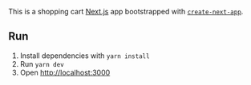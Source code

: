 This is a shopping cart [Next.js](https://nextjs.org/) app bootstrapped with [`create-next-app`](https://github.com/vercel/next.js/tree/canary/packages/create-next-app).

## Run

1. Install dependencies with `yarn install`
1. Run `yarn dev`
1. Open [http://localhost:3000](http://localhost:3000)
